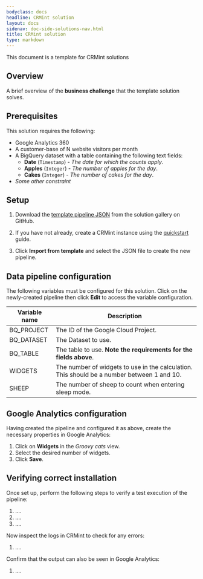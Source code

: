 ```yaml
---
bodyclass: docs
headline: CRMint solution
layout: docs
sidenav: doc-side-solutions-nav.html
title: CRMint solution
type: markdown
---
```


This document is a template for CRMint solutions

## Overview

A brief overview of the **business challenge** that the template solution solves.

## Prerequisites

This solution requires the following:

*   Google Analytics 360
*   A customer-base of N website visitors per month
*   A BigQuery dataset with a table containing the following text fields:
    *   **Date** (`Timestamp`) - *The date for which the counts apply*.
    *   **Apples** (`Integer`) - *The number of apples for the day*.
    *   **Cakes** (`Integer`) - *The number of cakes for the day*.
*   *Some other constraint*

## Setup

1.  Download the [template pipeline JSON](https://github.com/google/crmint/solutions/solution_name/pipeline.json) from the solution gallery on GitHub.

1.  If you have not already, create a CRMint instance using the [quickstart](../quickstart/) guide.

1.  Click **Import from template** and select the JSON file to create the new pipeline.

## Data pipeline configuration

The following variables must be configured for this solution. Click on the newly-created pipeline
then click **Edit** to access the variable configuration.


**Variable name**| **Description**
-----|-----
BQ\_PROJECT| The ID of the Google Cloud Project.
BQ\_DATASET| The Dataset to use.
BQ\_TABLE| The table to use. **Note the requirements for the fields above**.
WIDGETS| The number of widgets to use in the calculation. This should be a number between 1 and 10.
SHEEP| The number of sheep to count when entering sleep mode.

## Google Analytics configuration

Having created the pipeline and configured it as above, create the necessary properties in Google Analytics:

1.  Click on **Widgets** in the *Groovy cats* view.
1.  Select the desired number of widgets.
1.  Click **Save**.

## Verifying correct installation

Once set up, perform the following steps to verify a test execution of the pipeline:

1.  ....
1.  ....
1.  ....

Now inspect the logs in CRMint to check for any errors:

1.  ....

Confirm that the output can also be seen in Google Analytics:

1.  ....